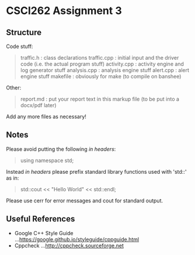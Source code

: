 # CSCI262 Assignment 3

## Structure

Code stuff:

>traffic.h    : class declarations
>traffic.cpp  : initial input and the driver code (i.e. the actual program stuff)
>activity.cpp : activity engine and log generator stuff
>analysis.cpp : analysis engine stuff
>alert.cpp    : alert engine stuff
>makefile     : obviously for make (to compile on banshee)

Other:

>report.md    : put your report text in this markup file (to be put into a docx/pdf later)

Add any more files as necessary!

## Notes

Please avoid putting the following *in headers*:

>using namespace std;

Instead *in headers* please prefix standard library functions used with 'std::' as in:

>std::cout << "Hello World" << std::endl;

Please use cerr for error messages and cout for standard output.

## Useful References

* Google C++ Style Guide
...https://google.github.io/styleguide/cppguide.html
* Cppcheck
...http://cppcheck.sourceforge.net
